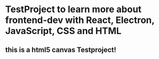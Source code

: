 # TestProject to learn more about frontend-dev with React, Electron, JavaScript, CSS and HTML

## this is a html5 canvas Testproject!
